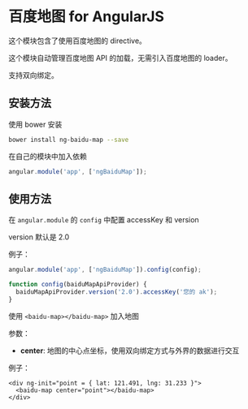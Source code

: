 百度地图 for AngularJS
==========================

这个模块包含了使用百度地图的 directive。

这个模块自动管理百度地图 API 的加载，无需引入百度地图的 loader。

支持双向绑定。

安装方法
------------------------

使用 bower 安装

```bash
bower install ng-baidu-map --save
```

在自己的模块中加入依赖

```javascript
angular.module('app', ['ngBaiduMap']);
```

使用方法
-------------------------

在 `angular.module` 的 `config` 中配置 accessKey 和 version

version 默认是 2.0

例子：
```javascript
angular.module('app', ['ngBaiduMap']).config(config);

function config(baiduMapApiProvider) {
  baiduMapApiProvider.version('2.0').accessKey('您的 ak');
}
```

使用 `<baidu-map></baidu-map>` 加入地图

参数：

* __center__: 地图的中心点坐标，使用双向绑定方式与外界的数据进行交互

例子：

```
<div ng-init="point = { lat: 121.491, lng: 31.233 }">
  <baidu-map center="point"></baidu-map>
</div>
```
